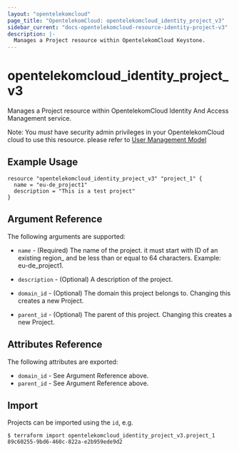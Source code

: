 ```yaml
---
layout: "opentelekomcloud"
page_title: "OpentelekomCloud: opentelekomcloud_identity_project_v3"
sidebar_current: "docs-opentelekomcloud-resource-identity-project-v3"
description: |-
  Manages a Project resource within OpentelekomCloud Keystone.
---
```


# opentelekomcloud\_identity\_project_v3

Manages a Project resource within OpentelekomCloud Identity And Access 
Management service.

Note: You _must_ have security admin privileges in your OpentelekomCloud 
cloud to use this resource. please refer to [User Management Model](
https://docs.otc.t-systems.com/en-us/usermanual/iam/iam_01_0034.html)

## Example Usage

```hcl
resource "opentelekomcloud_identity_project_v3" "project_1" {
  name = "eu-de_project1"
  description = "This is a test project"
}
```

## Argument Reference

The following arguments are supported:

* `name` - (Required) The name of the project. it must start with 
    ID of an existing region_ and be less than or equal to 64 characters.
    Example: eu-de_project1.

* `description` - (Optional) A description of the project.

* `domain_id` - (Optional) The domain this project belongs to. Changing this
    creates a new Project.

* `parent_id` - (Optional) The parent of this project. Changing this creates
    a new Project.

## Attributes Reference

The following attributes are exported:

* `domain_id` - See Argument Reference above.
* `parent_id` - See Argument Reference above.

## Import

Projects can be imported using the `id`, e.g.

```
$ terraform import opentelekomcloud_identity_project_v3.project_1 89c60255-9bd6-460c-822a-e2b959ede9d2
```
